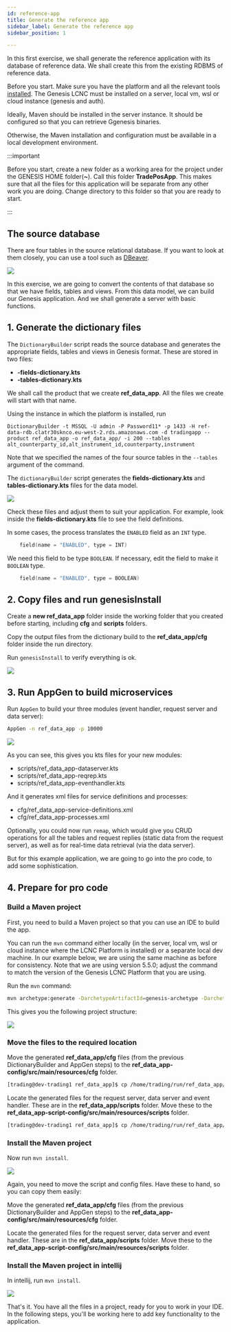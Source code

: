 ```yaml
---
id: reference-app
title: Generate the reference app
sidebar_label: Generate the reference app
sidebar_position: 1

---
```

In this first exercise, we shall generate the reference application with its database of reference data. We shall create this from the existing RDBMS of reference data.

Before you start. Make sure you have the platform and all the relevant tools [installed](/getting-started/get-ready-to-develop/install/). The Genesis LCNC must be installed on a server, local vm, wsl or cloud instance (genesis and auth).

Ideally, Maven should be installed in the server instance. It should be configured so that you can retrieve Ggenesis binaries.

Otherwise, the Maven installation and configuration must be available in a local development environment.

:::important

Before you start, create a new folder as a working area for the project under the GENESIS HOME folder(**~**). Call this folder **TradePosApp**. This makes sure that all the files for this application will be separate from any other work you are doing. Change directory to this folder so that you are ready to start.

:::


## The source database

There are four tables in the source relational database. If you want to look at them closely, you can use a tool such as [DBeaver](https://dbeaver.com/).

![](/img/dbeaver-screenshot.png)

In this exercise, we are going to convert the contents of that database so that we have fields, tables and views. From this data model, we can build our Genesis application. And we shall generate a server with basic functions.

## 1. Generate the dictionary files

The `DictionaryBuilder` script reads the source database and generates the appropriate fields, tables and views in Genesis format. These are stored in two files:  

* **-fields-dictionary.kts**
* **-tables-dictionary.kts**

We shall call the product that we create **ref_data_app**. All the files we create will start with that name.

Using the instance in which the platform is installed, run

`DictionaryBuilder -t MSSQL -U admin -P Password11* -p 1433 -H ref-data-rdb.clatr30sknco.eu-west-2.rds.amazonaws.com -d tradingapp --product ref_data_app -o ref_data_app/ -i 200 --tables alt_counterparty_id,alt_instrument_id,counterparty,instrument`

Note that we specified the names of the four source tables in the `--tables` argument of the command.

The `dictionaryBuilder` script generates the **fields-dictionary.kts** and **tables-dictionary.kts** files for the data model.

![](/img/dictionary-builder-output.png)

Check these files and adjust them to suit your application. For example, look inside the **fields-dictionary.kts** file to see the field definitions.

In some cases, the process translates the `ENABLED` field as an `INT` type.
```kotlin
    field(name = "ENABLED", type = INT)
```
We need this field to be type `BOOLEAN`. If necessary, edit the field to make it `BOOLEAN` type.

```kotlin
    field(name = "ENABLED", type = BOOLEAN)
```

## 2. Copy files and run genesisInstall

Create a **new ref_data_app** folder inside the working folder that you created before starting, including **cfg** and **scripts** folders.

Copy the output files from the dictionary build to the **ref_data_app/cfg** folder inside the run directory.

Run `genesisInstall` to verify everything is ok.

![](/img/genesisinstall.png)

## 3. Run AppGen to build microservices

Run `AppGen` to build your three modules (event handler, request server and data server):

```bash
AppGen -n ref_data_app -p 10000
```

![](/img/appgen.png)

As you can see, this gives you kts files for your new modules:

* scripts/ref_data_app-dataserver.kts
* scripts/ref_data_app-reqrep.kts
* scripts/ref_data_app-eventhandler.kts

And it generates xml files for service definitions and processes:

* cfg/ref_data_app-service-definitions.xml
* cfg/ref_data_app-processes.xml

Optionally, you could now run `remap`, which would give you CRUD operations for all the tables and request replies (static data from the request server), as well as for real-time data retrieval (via the data server).

But for this example application, we are going to go into the pro code, to add some sophistication.

## 4. Prepare for pro code

### Build a Maven project

First, you need to build a Maven project so that you can use an IDE to build the app.

You can run the `mvn` command either locally (in the server, local vm, wsl or cloud instance where the LCNC Platform is installed) or a separate local dev machine. In our example below, we are using the same machine as before for consistency. Note that we are using version 5.5.0; adjust the command to match the version of the Genesis LCNC Platform that you are using.

Run the `mvn` command:

```bash
mvn archetype:generate -DarchetypeArtifactId=genesis-archetype -DarchetypeGroupId=global.genesis -DgroupId=global.genesis -Dversion=1.0.0-SNAPSHOT -DarchetypeVersion=5.5.0 -DartifactId=ref_data_app -B
```

This gives you the following project structure:

![](/img/maven-archetype-result.png)

### Move the files to the required location

Move the generated **ref_data_app/cfg** files (from the previous DictionaryBuilder and AppGen steps) to the **ref_data_app-config/src/main/resources/cfg** folder.

```bash
[trading@dev-trading1 ref_data_app]$ cp /home/trading/run/ref_data_app/cfg/* ref_data_app-config/src/main/resources/cfg/
```
Locate the generated files for the request server, data server and event handler. These are in the  **ref_data_app/scripts** folder. Move these to the **ref_data_app-script-config/src/main/resources/scripts** folder.



```bash
[trading@dev-trading1 ref_data_app]$ cp /home/trading/run/ref_data_app/scripts/* ref_data_app-script-config/src/main/resources/scripts/
```

### Install the Maven project

Now run `mvn install`.

![](/img/build-maven-project-using-mvn-install.png)

Again, you need to move the script and config files. Have these to hand, so you can copy them easily:

Move the generated **ref_data_app/cfg** files (from the previous DictionaryBuilder and AppGen steps) to the **ref_data_app-config/src/main/resources/cfg** folder.

Locate the generated files for the request server, data server and event handler. These are in the  **ref_data_app/scripts** folder. Move these to the **ref_data_app-script-config/src/main/resources/scripts** folder.

### Install the Maven project in intellij

In intellij, run `mvn install`.

![](/img/run-maven-install-in-intellij.png)

That's it. You have all the files in a project, ready for you to work in your IDE. In the following steps, you'll be working here to add key functionality to the application.